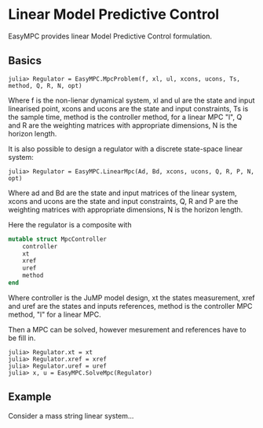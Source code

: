 # Linear Model Predictive Control

EasyMPC provides linear Model Predictive Control formulation.

## Basics

```jldoctest basics
julia> Regulator = EasyMPC.MpcProblem(f, xl, ul, xcons, ucons, Ts, method, Q, R, N, opt)

```
Where f is the non-lienar dynamical system, xl and ul are the state and input linearised point, xcons and ucons are the state and input constraints, Ts is the sample time, method is the controller method, for a linear MPC "l", Q and R are the weighting matrices with appropriate dimensions, N is the horizon length.


It is also possible to design a regulator with a discrete state-space linear system:

```jldoctest basics
julia> Regulator = EasyMPC.LinearMpc(Ad, Bd, xcons, ucons, Q, R, P, N, opt)
```
Where ad and Bd are the state and input matrices of the linear system, xcons and ucons are the state and input constraints, Q, R and P are the weighting matrices with appropriate dimensions, N is the horizon length.


Here the regulator is a composite with 

```julia
mutable struct MpcController
    controller
    xt
    xref
    uref
    method
end
```

Where controller is the JuMP model design, xt the states measurement, xref and uref are the states and inputs references, method is the controller MPC method, "l" for a linear MPC.

Then a MPC can be solved, however mesurement and references have to be fill in.

```jldoctest basics
julia> Regulator.xt = xt
julia> Regulator.xref = xref
julia> Regulator.uref = uref
julia> x, u = EasyMPC.SolveMpc(Regulator)
```

## Example

Consider a mass string linear system...

